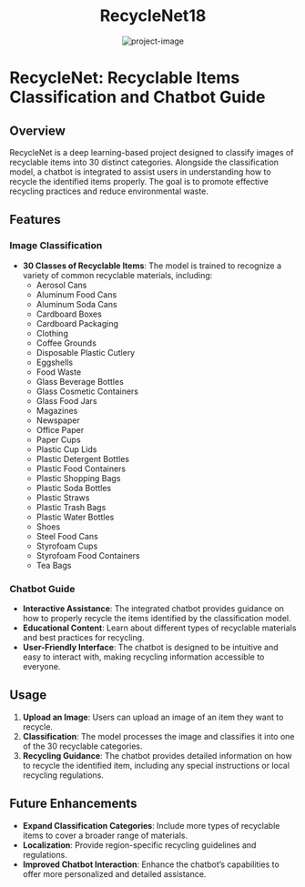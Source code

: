 <h1 align="center" id="title">RecycleNet18</h1>

<p align="center"><img src="https://socialify.git.ci/capybara-brain346/RecycleNet18/image?description=1&font=Source%20Code%20Pro&language=1&name=1&owner=1&pattern=Charlie%20Brown&theme=Dark" alt="project-image"></p>

# RecycleNet: Recyclable Items Classification and Chatbot Guide

## Overview

RecycleNet is a deep learning-based project designed to classify images of recyclable items into 30 distinct categories. Alongside the classification model, a chatbot is integrated to assist users in understanding how to recycle the identified items properly. The goal is to promote effective recycling practices and reduce environmental waste.

## Features

### Image Classification

- **30 Classes of Recyclable Items**: The model is trained to recognize a variety of common recyclable materials, including:
  - Aerosol Cans
  - Aluminum Food Cans
  - Aluminum Soda Cans
  - Cardboard Boxes
  - Cardboard Packaging
  - Clothing
  - Coffee Grounds
  - Disposable Plastic Cutlery
  - Eggshells
  - Food Waste
  - Glass Beverage Bottles
  - Glass Cosmetic Containers
  - Glass Food Jars
  - Magazines
  - Newspaper
  - Office Paper
  - Paper Cups
  - Plastic Cup Lids
  - Plastic Detergent Bottles
  - Plastic Food Containers
  - Plastic Shopping Bags
  - Plastic Soda Bottles
  - Plastic Straws
  - Plastic Trash Bags
  - Plastic Water Bottles
  - Shoes
  - Steel Food Cans
  - Styrofoam Cups
  - Styrofoam Food Containers
  - Tea Bags

### Chatbot Guide

- **Interactive Assistance**: The integrated chatbot provides guidance on how to properly recycle the items identified by the classification model.
- **Educational Content**: Learn about different types of recyclable materials and best practices for recycling.
- **User-Friendly Interface**: The chatbot is designed to be intuitive and easy to interact with, making recycling information accessible to everyone.

## Usage

1. **Upload an Image**: Users can upload an image of an item they want to recycle.
2. **Classification**: The model processes the image and classifies it into one of the 30 recyclable categories.
3. **Recycling Guidance**: The chatbot provides detailed information on how to recycle the identified item, including any special instructions or local recycling regulations.

## Future Enhancements

- **Expand Classification Categories**: Include more types of recyclable items to cover a broader range of materials.
- **Localization**: Provide region-specific recycling guidelines and regulations.
- **Improved Chatbot Interaction**: Enhance the chatbot’s capabilities to offer more personalized and detailed assistance.

